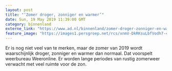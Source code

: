 ```yaml
---
layout: post
title: "‘Zomer droger, zonniger en warmer’"
date: Sun, 19 May 2019 11:39:00 GMT
category: binnenland
externe_link: "https://www.ad.nl/binnenland/zomer-droger-zonniger-en-warmer~a86ed6f0/"
feature_image: "https://images1.persgroep.net/rcs/xnmV-DkRKsuLbfVodh7-4SzBhUA/diocontent/107537361/_fitwidth/400/?appId=21791a8992982cd8da851550a453bd7f&quality=0.7"
---
```


Er is nog niet veel van te merken, maar de zomer van 2019 wordt waarschijnlijk droger, zonniger en warmer dan normaal. Dat voorspelt weerbureau Weeronline. Er worden lange periodes van rustig zomerweer verwacht met veel ruimte voor de zon.
